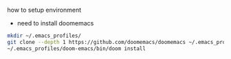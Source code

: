 how to setup environment

- need to install doomemacs
```bash
mkdir ~/.emacs_profiles/
git clone --depth 1 https://github.com/doomemacs/doomemacs ~/.emacs_profiles/doom-emacs
~/.emacs_profiles/doom-emacs/bin/doom install
```
